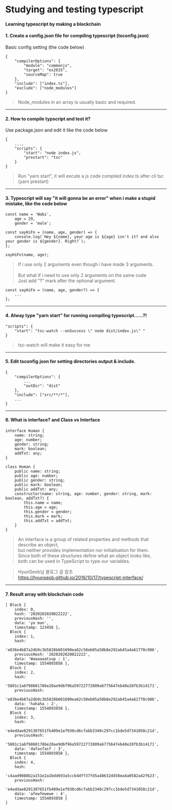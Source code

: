 # Studying and testing typescript

#### Learning typescript by making a blockchain

#### 1. Create a config.json file for compiling typescript (tsconfig.json)
Basic config setting (the code below)

```
{
    "compilerOptions": {
        "module": "commonjs",
        "target": "es2015",
        "sourceMap": true
    },
    "include": ["index.ts"],
    "exclude": ["node_modules"]
}
```

> Node_modules in an array is usually basic and required.
---
#### 2. How to compile typscript and test it?
Use package.json and edit it like the code below
```
{
    ...,
    "scripts": {
        "start": "node index.js",
        "prestart": "tsc"
    }
}
```
> Run "yarn start", it will excute a js code compiled index.ts after cli tsc (yarn prestart)
---
#### 3. Typescript will say "it will gonna be an error" when i make a stupid mistake, like the code below

```
const name = 'Wabi',
    age = 29,
    gender = 'male';

const sayHiFn = (name, age, gender) => {
    console.log(`Hey ${name}, your age is ${age} isn't it? and also your gender is ${gender}. Right?`);
};

sayHiFn(name, age);
```

> If i use only 2 arguments even though i have made 3 arguments. \
\
But what if i need to use only 2 arguments on the same code \
Just add "?" mark after the optional argument.

```
const sayHiFn = (name, age, gender?) => {
    ...
};
```
---

#### 4. Alway type "yarn start" for running compiling typescript......?!

```
"scripts": {
    "start": "tsc-watch --onSuccess \" node dist/index.js\" "
}
```

> tsc-watch will make it easy for me

---

#### 5. Edit tsconfig.json for setting directories output & include.

```
{
    "compilerOptions": {
        ...
        "outDir": "dist"
    },
    "include": ["src/**/*"],
    ...
}
```

---

#### 6. What is interface? and Class vs Interface

```
interface Human {
    name: string;
    age: number;
    gender: string;
    mark: boolean;
    addTxt: any;
}
```

```
class Human {
    public name: string;
    public age: number;
    public gender: string;
    public mark: boolean;
    public addTxt: any;
    constructor(name: string, age: number, gender: string, mark: boolean, addTxt?) {
        this.name = name;
        this.age = age;
        this.gender = gender;
        this.mark = mark;
        this.addTxt = addTxt;
    }
}
```

> An interface is a group of related properties and methods that describe an object,\
but neither provides implementation nor initialisation for them.\
Since both of these structures define what an object looks like,\
both can be used in TypeScript to type our variables.

> HyunSeob님 블로그 글 참조\
https://hyunseob.github.io/2016/10/17/typescript-interface/

---

#### 7. Result array with blockchain code

```
[ Block {
    index: 0,
    hash: '2020202020022222',
    previousHash: '',
    data: 'yo man',
    timestamp: 123456 },
  Block {
    index: 1,
    hash:
     'e836e4b87a2db9c3b5828b601690ea62c50eb05a50b8e292ab45a4a61770c986',
    previousHash: '2020202020022222',
    data: 'Waaaaaatsup : 1',
    timestamp: 1554893858 },
  Block {
    index: 2,
    hash:
     '5801c1a6f98601786e20ae9d6f96a59722772809a6775647eb40e28fb3b14171',
    previousHash:
     'e836e4b87a2db9c3b5828b601690ea62c50eb05a50b8e292ab45a4a61770c986',
    data: 'hahaha : 2',
    timestamp: 1554893858 },
  Block {
    index: 3,
    hash:
     'e4eddae8291307651fb409e1ef930cd6cfabb3340c297cc1bde5d7341058c21d',
    previousHash:
     '5801c1a6f98601786e20ae9d6f96a59722772809a6775647eb40e28fb3b14171',
    data: 'dafasfasf : 3',
    timestamp: 1554893858 },
  Block {
    index: 4,
    hash:
     'c4aad9088b2a151e2a1bdd693a5ccb4dff37fd5a48632d458ea4a0582a42f623',
    previousHash:
     'e4eddae8291307651fb409e1ef930cd6cfabb3340c297cc1bde5d7341058c21d',
    data: 'afewfewewe : 4',
    timestamp: 1554893858 } 
]
```